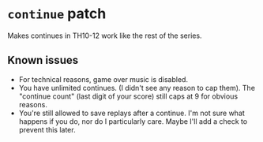 # `continue` patch

Makes continues in TH10-12 work like the rest of the series.

## Known issues

* For technical reasons, game over music is disabled.
* You have unlimited continues. (I didn't see any reason to cap them).  The "continue count" (last digit of your score) still caps at 9 for obvious reasons.
* You're still allowed to save replays after a continue.  I'm not sure what happens if you do, nor do I particularly care.  Maybe I'll add a check to prevent this later.
